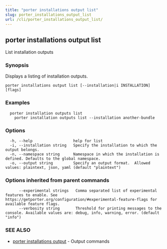 ```yaml
---
title: "porter installations output list"
slug: porter_installations_output_list
url: /cli/porter_installations_output_list/
---
```

## porter installations output list

List installation outputs

### Synopsis

Displays a listing of installation outputs.

```
porter installations output list [--installation|i INSTALLATION] [flags]
```

### Examples

```
  porter installation outputs list
    porter installation outputs list --installation another-bundle

```

### Options

```
  -h, --help                  help for list
  -i, --installation string   Specify the installation to which the output belongs.
  -n, --namespace string      Namespace in which the installation is defined. Defaults to the global namespace.
  -o, --output string         Specify an output format.  Allowed values: plaintext, json, yaml (default "plaintext")
```

### Options inherited from parent commands

```
      --experimental strings   Comma separated list of experimental features to enable. See https://getporter.org/configuration/#experimental-feature-flags for available feature flags.
      --verbosity string       Threshold for printing messages to the console. Available values are: debug, info, warning, error. (default "info")
```

### SEE ALSO

* [porter installations output](/cli/porter_installations_output/)	 - Output commands

